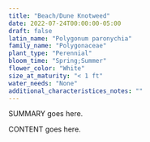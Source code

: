 ```yaml
---
title: "Beach/Dune Knotweed"
date: 2022-07-24T00:00:00-05:00
draft: false
latin_name: "Polygonum paronychia"
family_name: "Polygonaceae"
plant_type: "Perennial"
bloom_time: "Spring;Summer"
flower_color: "White"
size_at_maturity: "< 1 ft"
water_needs: "None"
additional_characteristices_notes: ""
---
```


SUMMARY goes here.

<!--more-->

CONTENT goes here.